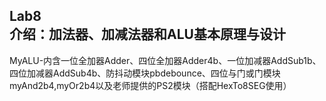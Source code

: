 ## Lab8 <br>介绍：加法器、加减法器和ALU基本原理与设计
 MyALU-内含一位全加器Adder、四位全加器Adder4b、一位加减器AddSub1b、四位加减器AddSub4b、防抖动模块pbdebounce、四位与门或门模块myAnd2b4,myOr2b4以及老师提供的PS2模块（搭配HexTo8SEG使用）
